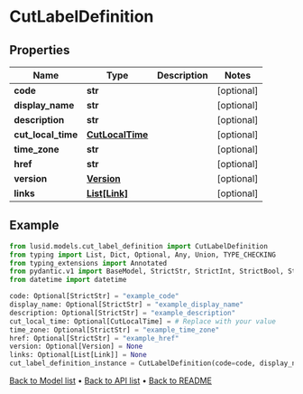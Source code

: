 # CutLabelDefinition

## Properties
Name | Type | Description | Notes
------------ | ------------- | ------------- | -------------
**code** | **str** |  | [optional] 
**display_name** | **str** |  | [optional] 
**description** | **str** |  | [optional] 
**cut_local_time** | [**CutLocalTime**](CutLocalTime.md) |  | [optional] 
**time_zone** | **str** |  | [optional] 
**href** | **str** |  | [optional] 
**version** | [**Version**](Version.md) |  | [optional] 
**links** | [**List[Link]**](Link.md) |  | [optional] 
## Example

```python
from lusid.models.cut_label_definition import CutLabelDefinition
from typing import List, Dict, Optional, Any, Union, TYPE_CHECKING
from typing_extensions import Annotated
from pydantic.v1 import BaseModel, StrictStr, StrictInt, StrictBool, StrictFloat, StrictBytes, Field, validator, ValidationError, conlist, constr
from datetime import datetime

code: Optional[StrictStr] = "example_code"
display_name: Optional[StrictStr] = "example_display_name"
description: Optional[StrictStr] = "example_description"
cut_local_time: Optional[CutLocalTime] = # Replace with your value
time_zone: Optional[StrictStr] = "example_time_zone"
href: Optional[StrictStr] = "example_href"
version: Optional[Version] = None
links: Optional[List[Link]] = None
cut_label_definition_instance = CutLabelDefinition(code=code, display_name=display_name, description=description, cut_local_time=cut_local_time, time_zone=time_zone, href=href, version=version, links=links)

```

[Back to Model list](../README.md#documentation-for-models) &#8226; [Back to API list](../README.md#documentation-for-api-endpoints) &#8226; [Back to README](../README.md)

